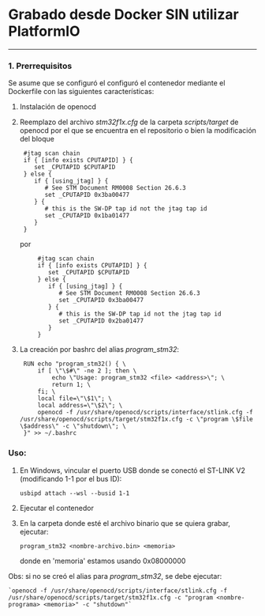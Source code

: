 # Grabado desde Docker SIN utilizar PlatformIO
---

### 1. Prerrequisitos

Se asume que se configuró el configuró el contenedor mediante el Dockerfile con las siguientes características:

1. Instalación de openocd
2. Reemplazo del archivo *stm32f1x.cfg* de la carpeta *scripts/target* de openocd por el que se encuentra en el repositorio o bien la modificación del bloque

   ```
    #jtag scan chain
    if { [info exists CPUTAPID] } {
       set _CPUTAPID $CPUTAPID
    } else {
       if { [using_jtag] } {
          # See STM Document RM0008 Section 26.6.3
          set _CPUTAPID 0x3ba00477
       } {
          # this is the SW-DP tap id not the jtag tap id
          set _CPUTAPID 0x1ba01477
       }
    }
   ```
  
   por

   ```
        #jtag scan chain
        if { [info exists CPUTAPID] } {
           set _CPUTAPID $CPUTAPID
        } else {
           if { [using_jtag] } {
              # See STM Document RM0008 Section 26.6.3
              set _CPUTAPID 0x3ba00477
           } {
              # this is the SW-DP tap id not the jtag tap id
              set _CPUTAPID 0x2ba01477
           }
        }
    ```

3. La creación por bashrc del alias *program_stm32*:
   ```
    RUN echo "program_stm32() { \
        if [ \"\$#\" -ne 2 ]; then \
            echo \"Usage: program_stm32 <file> <address>\"; \
            return 1; \
        fi; \
        local file=\"\$1\"; \
        local address=\"\$2\"; \
        openocd -f /usr/share/openocd/scripts/interface/stlink.cfg -f /usr/share/openocd/scripts/target/stm32f1x.cfg -c \"program \$file \$address\" -c \"shutdown\"; \
    }" >> ~/.bashrc
   ```

### Uso:

  1. En Windows, vincular el puerto USB donde se conectó el ST-LINK V2 (modificando 1-1 por el bus ID):

     `usbipd attach --wsl --busid 1-1`

  2. Ejecutar el contenedor
  3. En la carpeta donde esté el archivo binario que se quiera grabar, ejecutar:

     `program_stm32 <nombre-archivo.bin> <memoria>`

      donde en 'memoria' estamos usando 0x08000000
     
Obs: si no se creó el alias para *program_stm32*, se debe ejecutar:

    `openocd -f /usr/share/openocd/scripts/interface/stlink.cfg -f /usr/share/openocd/scripts/target/stm32f1x.cfg -c "program <nombre-programa> <memoria>" -c "shutdown"`
